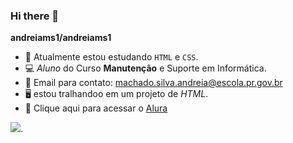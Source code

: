### Hi there 👋


**andreiams1/andreiams1** 

- 🔭 Atualmente estou estudando `HTML` e `CSS`.
- 💻 _Aluno_ do Curso **Manutenção** e Suporte em Informática.
- 📧 Email para contato: machado.silva.andreia@escola.pr.gov.br
- 🖥️ estou tralhandoo em um projeto de _HTML_.
- 📎 Clique aqui para acessar o [Alura](https://www.alura.com.br/)


![](https://media.tenor.com/BoDofDkAurYAAAAC/peachcry-peachmad.gif).


